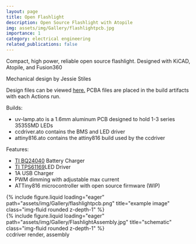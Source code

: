 ```yaml
---
layout: page
title: Open Flashlight
description: Open Source Flashlight with Atopile
img: assets/img/Gallery/flashlightpcb.jpg
importance: 1
category: electrical engineering
related_publications: false
---
```

Compact, high power, reliable open source flashlight. Designed with KiCAD, Atopile, and Fusion360

Mechanical design by Jessie Stiles

Design files can be viewed <a href="https://github.com/eigenlucy/uv-lamp">here.</a> PCBA files are placed in the build artifacts with each Actions run.

Builds:
<ul>
    <li>uv-lamp.ato is a 1.6mm aluminum PCB designed to hold 1-3 series 3535SMD LEDs</li>
    <li>ccdriver.ato contains the BMS and LED driver</li>
    <li>attiny816.ato contains the attiny816 build used by the ccdriver</li>
</ul>

Features:
<ul>
    <li><a href="https://www.ti.com/lit/ds/symlink/bq24045.pdf">TI BQ24040</a> Battery Charger</li>
    <li><a href="https://www.ti.com/lit/ds/symlink/tps61169.pdf?ts=1737056749253">TI TPS61169</a>LED Driver</li>
    <li>1A USB Charger</li>
    <li>PWM dimming with adjustable max current</li>
    <li>ATTiny816 microcontroller with open source firmware (WIP)</li>
</ul>
<div class="row">
    <div class="col-sm mt-2 mt-md-0">
        {% include figure.liquid loading="eager" path="assets/img/Gallery/flashlightpcb.png" title="example image" class="img-fluid rounded z-depth-1" %}
    </div>
    <div class="col-sm mt-2 mt-md-0">
        {% include figure.liquid loading="eager" path="assets/img/Gallery/FlashlightAssembly.jpg" title="schematic" class="img-fluid rounded z-depth-1" %}
    </div>
</div>
<div class="caption">
    ccdriver render, assembly
</div>

